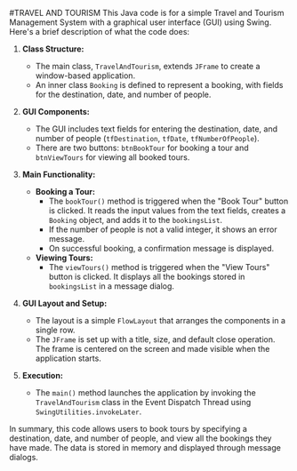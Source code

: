 #TRAVEL AND TOURISM
This Java code is for a simple Travel and Tourism Management System with a graphical user interface (GUI) using Swing. Here's a brief description of what the code does:

1. **Class Structure:**
   - The main class, `TravelAndTourism`, extends `JFrame` to create a window-based application.
   - An inner class `Booking` is defined to represent a booking, with fields for the destination, date, and number of people.

2. **GUI Components:**
   - The GUI includes text fields for entering the destination, date, and number of people (`tfDestination`, `tfDate`, `tfNumberOfPeople`).
   - There are two buttons: `btnBookTour` for booking a tour and `btnViewTours` for viewing all booked tours.

3. **Main Functionality:**
   - **Booking a Tour:** 
     - The `bookTour()` method is triggered when the "Book Tour" button is clicked. It reads the input values from the text fields, creates a `Booking` object, and adds it to the `bookingsList`.
     - If the number of people is not a valid integer, it shows an error message.
     - On successful booking, a confirmation message is displayed.
   - **Viewing Tours:**
     - The `viewTours()` method is triggered when the "View Tours" button is clicked. It displays all the bookings stored in `bookingsList` in a message dialog.

4. **GUI Layout and Setup:**
   - The layout is a simple `FlowLayout` that arranges the components in a single row.
   - The `JFrame` is set up with a title, size, and default close operation. The frame is centered on the screen and made visible when the application starts.

5. **Execution:**
   - The `main()` method launches the application by invoking the `TravelAndTourism` class in the Event Dispatch Thread using `SwingUtilities.invokeLater`.

In summary, this code allows users to book tours by specifying a destination, date, and number of people, and view all the bookings they have made. The data is stored in memory and displayed through message dialogs.
